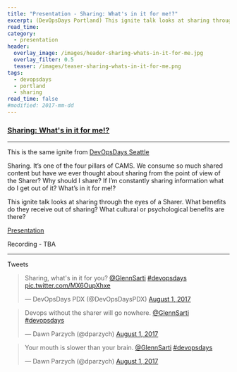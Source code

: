 ```yaml
---
title: "Presentation - Sharing: What's in it for me!?"
excerpt: (DevOpsDays Portland) This ignite talk looks at sharing through the eyes of a Sharer. What benefits do they receive out of sharing? What cultural or psychological benefits are there?
read_time:
category:
  - presentation
header:
  overlay_image: /images/header-sharing-whats-in-it-for-me.jpg
  overlay_filter: 0.5
  teaser: /images/teaser-sharing-whats-in-it-for-me.png
tags:
  - devopsdays
  - portland
  - sharing
read_time: false
#modified: 2017-mm-dd
---
```


### [Sharing: What's in it for me!?](https://www.devopsdays.org/events/2017-portland/program/glenn-sarti/)

---

This is the same ignite from [DevOpsDays Seattle](sharing-whats-in-it-for-me-dodsea)

Sharing. It’s one of the four pillars of CAMS. We consume so much shared content but have we ever thought about sharing from the point of view of the Sharer? Why should I share? If I’m constantly sharing information what do I get out of it? What’s in it for me!?

This ignite talk looks at sharing through the eyes of a Sharer. What benefits do they receive out of sharing? What cultural or psychological benefits are there?

[Presentation](https://speakerdeck.com/glennsarti/sharing-whats-in-it-for-me)

Recording - TBA

---

Tweets

<blockquote class="twitter-tweet" data-lang="en"><p lang="en" dir="ltr">Sharing, what&#39;s in it for you? <a href="https://twitter.com/GlennSarti">@GlennSarti</a> <a href="https://twitter.com/hashtag/devopsdays?src=hash">#devopsdays</a> <a href="https://t.co/MX6OupXhxe">pic.twitter.com/MX6OupXhxe</a></p>&mdash; DevOpsDays PDX (@DevOpsDaysPDX) <a href="https://twitter.com/DevOpsDaysPDX/status/892483746812747776">August 1, 2017</a></blockquote>
<script async src="//platform.twitter.com/widgets.js" charset="utf-8"></script>

<blockquote class="twitter-tweet" data-lang="en"><p lang="en" dir="ltr">Devops without the sharer will go nowhere. <a href="https://twitter.com/GlennSarti">@GlennSarti</a>  <a href="https://twitter.com/hashtag/devopsdays?src=hash">#devopsdays</a></p>&mdash; Dawn Parzych (@dparzych) <a href="https://twitter.com/dparzych/status/892484719824130049">August 1, 2017</a></blockquote>
<script async src="//platform.twitter.com/widgets.js" charset="utf-8"></script>

<blockquote class="twitter-tweet" data-lang="en"><p lang="en" dir="ltr">Your mouth is slower than your brain.  <a href="https://twitter.com/GlennSarti">@GlennSarti</a>  <a href="https://twitter.com/hashtag/devopsdays?src=hash">#devopsdays</a></p>&mdash; Dawn Parzych (@dparzych) <a href="https://twitter.com/dparzych/status/892484192038076416">August 1, 2017</a></blockquote>
<script async src="//platform.twitter.com/widgets.js" charset="utf-8"></script>
